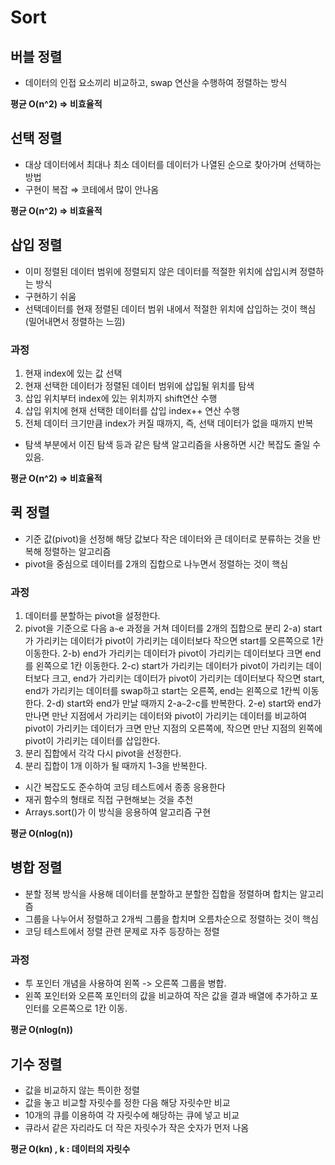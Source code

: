 # Sort

## 버블 정렬

- 데이터의 인접 요소끼리 비교하고, swap 연산을 수행하여 정렬하는 방식

**평균 O(n^2) ⇒ 비효율적**

## 선택 정렬

- 대상 데이터에서 최대나 최소 데이터를 데이터가 나열된 순으로 찾아가며 선택하는 방법
- 구현이 복잡 ⇒ 코테에서 많이 안나옴

**평균 O(n^2) ⇒ 비효율적**

## 삽입 정렬

- 이미 정렬된 데이터 범위에 정렬되지 않은 데이터를 적절한 위치에 삽입시켜 정렬하는 방식
- 구현하기 쉬움
- 선택데이터를 현재 정렬된 데이터 범위 내에서 적절한 위치에 삽입하는 것이 핵심(밀어내면서 정렬하는 느낌)

### 과정

1. 현재 index에 있는 값 선택
2. 현재 선택한 데이터가 정렬된 데이터 범위에 삽입될 위치를 탐색
3. 삽입 위치부터 index에 있는 위치까지 shift연산 수행
4. 삽입 위치에 현재 선택한 데이터를 삽입 index++ 연산 수행
5. 전체 데이터 크기만큼 index가 커질 때까지, 즉, 선택 데이터가 없을 때까지 반복
- 탐색 부분에서 이진 탐색 등과 같은 탐색 알고리즘을 사용하면 시간 복잡도 줄일 수 있음.

**평균 O(n^2) ⇒ 비효율적**

## 퀵 정렬

- 기준 값(pivot)을 선정해 해당 값보다 작은 데이터와 큰 데이터로 분류하는 것을 반복해 정렬하는 알고리즘
- pivot을 중심으로 데이터를 2개의 집합으로 나누면서 정렬하는 것이 핵심

### 과정

1. 데이터를 분할하는 pivot을 설정한다.
2. pivot을 기준으로 다음 a`~`e 과정을 거쳐 데이터를 2개의 집합으로 분리
2-a) start가 가리키는 데이터가 pivot이 가리키는 데이터보다 작으면 start를 오른쪽으로 1칸 이동한다.
2-b) end가 가리키는 데이터가 pivot이 가리키는 데이터보다 크면 end를 왼쪽으로 1칸 이동한다.
2-c) start가 가리키는 데이터가 pivot이 가리키는 데이터보다 크고, end가 가리키는 데이터가 pivot이 가리키는 데이터보다 작으면 start, end가 가리키는 데이터를 swap하고 start는 오른쪽, end는 왼쪽으로 1칸씩 이동한다.
2-d) start와 end가 만날 때까지 2-a`~`2-c를 반복한다.
2-e) start와 end가 만나면 만난 지점에서 가리키는 데이터와 pivot이 가리키는 데이터를 비교하여 pivot이 가리키는 데이터가 크면 만난 지점의 오른쪽에, 작으면 만난 지점의 왼쪽에 pivot이 가리키는 데이터를 삽입한다.
3. 분리 집합에서 각각 다시 pivot을 선정한다.
4. 분리 집합이 1개 이하가 될 때까지 1`~`3을 반복한다.
- 시간 복잡도도 준수하여 코딩 테스트에서 종종 응용한다
- 재귀 함수의 형태로 직접 구현해보는 것을 추천
- Arrays.sort()가 이 방식을 응용하여 알고리즘 구현

**평균 O(nlog(n))**

## 병합 정렬

- 분할 정복 방식을 사용해 데이터를 분할하고 분할한 집합을 정렬하며 합치는 알고리즘
- 그룹을 나누어서 정렬하고 2개씩 그룹을 합치며 오름차순으로 정렬하는 것이 핵심
- 코딩 테스트에서 정렬 관련 문제로 자주 등장하는 정렬

### 과정

- 투 포인터 개념을 사용하여 왼쪽 -> 오른쪽 그룹을 병합.
- 왼쪽 포인터와 오른쪽 포인터의 값을 비교하여 작은 값을 결과 배열에 추가하고 포인터를 오른쪽으로 1칸 이동.

**평균 O(nlog(n))**

## 기수 정렬

- 값을 비교하지 않는 특이한 정렬
- 값을 놓고 비교할 자릿수를 정한 다음 해당 자릿수만 비교
- 10개의 큐를 이용하여 각 자릿수에 해당하는 큐에 넣고 비교
- 큐라서 같은 자리라도 더 작은 자릿수가 작은 숫자가 먼저 나옴

**평균 O(kn) , k :  데이터의 자릿수**
